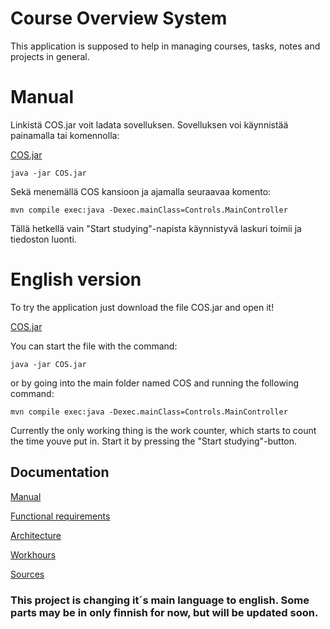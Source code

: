 # Course Overview System

This application is supposed to help in managing courses, tasks, notes and projects in general.

# Manual

Linkistä COS.jar voit ladata sovelluksen. Sovelluksen voi käynnistää painamalla tai komennolla:

[COS.jar](https://github.com/KirillosTY/Course-Overview-System/raw/3c356b95f53e11128cf166d50db6a25c6d4c198c/CourseOverviewSystem/COS/COS.jar)
```
java -jar COS.jar
``` 
Sekä menemällä COS kansioon ja ajamalla seuraavaa komento: 

```
mvn compile exec:java -Dexec.mainClass=Controls.MainController
```
Tällä hetkellä vain "Start studying"-napista käynnistyvä laskuri toimii ja tiedoston luonti. 
 
# English version 
To try the application just download the file COS.jar and open it!

[COS.jar](https://github.com/KirillosTY/Course-Overview-System/raw/3c356b95f53e11128cf166d50db6a25c6d4c198c/CourseOverviewSystem/COS/COS.jar)

You can start the file with the command:
```
java -jar COS.jar
``` 
or by going into the main folder named COS and running the following command:

```
mvn compile exec:java -Dexec.mainClass=Controls.MainController
```

Currently the only working thing is the work counter, which starts to count the time youve put in. Start it by pressing the "Start studying"-button.






## Documentation

[Manual](https://github.com/KirillosTY/Course-Overview-System/blob/69b19f9351c57b942dd23e9f52cbcac4e74591b8/Dokumentaatio/Manual.md)

[Functional requirements](https://github.com/KirillosTY/Course-Overview-System/blob/208b9f6b8d2c072931bd8dd6558755eefaf38996/Documentation/Vaatimusm%C3%A4%C3%A4rittely.md)

[Architecture](https://github.com/KirillosTY/Course-Overview-System/blob/05d7623690ac84c01097ee8f81aee742d673a6e2/Documentation/Architecture.md)

[Workhours](https://github.com/KirillosTY/Course-Overview-System/blob/27eff8c3c573e25ba664f8e06519b9c1ed484d0d/Documentation/workhours.md)

[Sources](https://github.com/KirillosTY/Course-Overview-System/blob/31b5304e729e51ac6abdbc645ae2f2cb87f23967/Documentation/Sources.md)

### This project is changing it´s main language to english. Some parts may be in only finnish for now, but will be updated soon.
